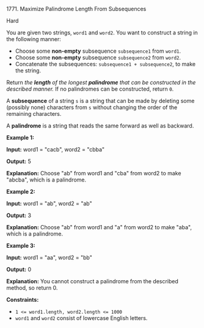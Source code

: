 1771\. Maximize Palindrome Length From Subsequences

Hard

You are given two strings, `word1` and `word2`. You want to construct a string in the following manner:

*   Choose some **non-empty** subsequence `subsequence1` from `word1`.
*   Choose some **non-empty** subsequence `subsequence2` from `word2`.
*   Concatenate the subsequences: `subsequence1 + subsequence2`, to make the string.

Return _the **length** of the longest **palindrome** that can be constructed in the described manner._ If no palindromes can be constructed, return `0`.

A **subsequence** of a string `s` is a string that can be made by deleting some (possibly none) characters from `s` without changing the order of the remaining characters.

A **palindrome** is a string that reads the same forward as well as backward.

**Example 1:**

**Input:** word1 = "cacb", word2 = "cbba"

**Output:** 5

**Explanation:** Choose "ab" from word1 and "cba" from word2 to make "abcba", which is a palindrome.

**Example 2:**

**Input:** word1 = "ab", word2 = "ab"

**Output:** 3

**Explanation:** Choose "ab" from word1 and "a" from word2 to make "aba", which is a palindrome.

**Example 3:**

**Input:** word1 = "aa", word2 = "bb"

**Output:** 0

**Explanation:** You cannot construct a palindrome from the described method, so return 0.

**Constraints:**

*   `1 <= word1.length, word2.length <= 1000`
*   `word1` and `word2` consist of lowercase English letters.